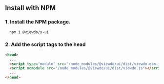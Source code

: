 ## Install with NPM

### 1. Install the NPM package.

````bash
  npm i @viewdo/x-ui
````

### 2. Add the script tags to the head

````html
<head>
  ...
  <script type="module" src="/node_modules/@viewdo/ui/dist/viewdo.esm.js"></script>
  <script nomodule src="/node_modules/@viewdo/ui/dist/viewdo.js"></script>
  ...
</head>
````
